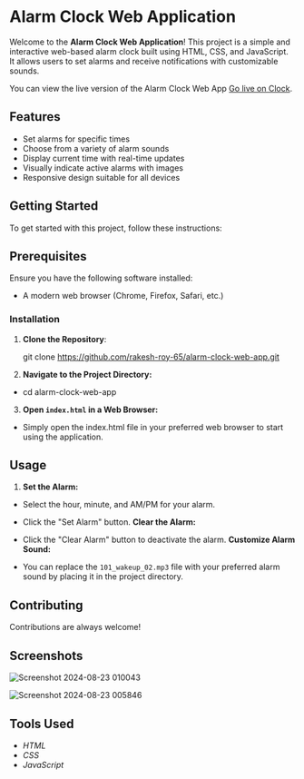 
# Alarm Clock Web Application

Welcome to the **Alarm Clock Web Application**! This project is a simple and interactive web-based alarm clock built using HTML, CSS, and JavaScript. It allows users to set alarms and receive notifications with customizable sounds.

You can view the live version of the Alarm Clock Web App [Go live on Clock](https://rakesh-roy-65.github.io/alarm-clock-web-app/).




## Features

- Set alarms for specific times
- Choose from a variety of alarm sounds
- Display current time with real-time updates
- Visually indicate active alarms with images
- Responsive design suitable for all devices


## Getting Started

To get started with this project, follow these instructions:


## Prerequisites
Ensure you have the following software installed:

- A modern web browser (Chrome, Firefox, Safari, etc.)
### Installation

1. **Clone the Repository**:

   git clone https://github.com/rakesh-roy-65/alarm-clock-web-app.git

2. **Navigate to the Project Directory:**
  - cd alarm-clock-web-app

3. **Open `index.html` in a Web Browser:**

- Simply open the index.html file in your preferred web browser to start using the application.

    
## Usage

1. **Set the Alarm:**

- Select the hour, minute, and AM/PM for your alarm.
- Click the "Set Alarm" button.
**Clear the Alarm:**

- Click the "Clear Alarm" button to deactivate the alarm.
**Customize Alarm Sound:**

- You can replace the `101_wakeup_02.mp3` file with your preferred alarm sound by placing it in the project directory.


## Contributing

Contributions are always welcome!


## Screenshots

![Screenshot 2024-08-23 010043](https://github.com/user-attachments/assets/b800dfc7-7d8c-4c4f-8aa1-5ed67dcfedfb)

![Screenshot 2024-08-23 005846](https://github.com/user-attachments/assets/23f917d6-e354-48a4-96bb-5db73cf162c0)

## Tools Used
- *HTML*
- *CSS*
- *JavaScript*
